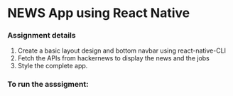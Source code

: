 # NEWS App using React Native

### Assignment details

1. Create a basic layout design and bottom navbar using react-native-CLI
2. Fetch the APIs from hackernews to display the news and the jobs
3. Style the complete app.

### To run the asssigment:
